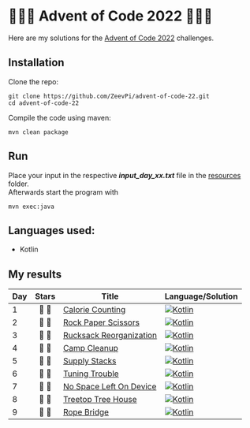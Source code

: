 # 🎄🎁🎄 Advent of Code 2022 🎄🎁🎄

Here are my solutions for the [Advent of Code 2022](https://adventofcode.com/2022) challenges.

## Installation

Clone the repo:

```
git clone https://github.com/ZeevPi/advent-of-code-22.git
cd advent-of-code-22
```

Compile the code using maven:

```
mvn clean package
```

## Run

Place your input in the respective **_input_day_xx.txt_** file in the [resources](src/main/resources) folder.<br>
Afterwards start the program with

```
mvn exec:java
```

## Languages used:

- Kotlin

## My results

| Day | Stars | Title                                                          | Language/Solution                                                                                                                      |
|-----|:-----:|----------------------------------------------------------------|----------------------------------------------------------------------------------------------------------------------------------------|
| 1   | 🌟 🌟 | [Calorie Counting](https://adventofcode.com/2022/day/1)        | [![Kotlin](https://img.shields.io/badge/Kotlin-0095D5?style=for-the-badge&logo=Kotlin&logoColor=white)](src/main/kotlin/days/Day01.kt) |
| 2   | 🌟 🌟 | [Rock Paper Scissors](https://adventofcode.com/2022/day/2)     | [![Kotlin](https://img.shields.io/badge/Kotlin-0095D5?style=for-the-badge&logo=Kotlin&logoColor=white)](src/main/kotlin/days/Day02.kt) |
| 3   | 🌟 🌟 | [Rucksack Reorganization](https://adventofcode.com/2022/day/3) | [![Kotlin](https://img.shields.io/badge/Kotlin-0095D5?style=for-the-badge&logo=Kotlin&logoColor=white)](src/main/kotlin/days/Day03.kt) |
| 4   | 🌟 🌟 | [Camp Cleanup](https://adventofcode.com/2022/day/4)            | [![Kotlin](https://img.shields.io/badge/Kotlin-0095D5?style=for-the-badge&logo=Kotlin&logoColor=white)](src/main/kotlin/days/Day04.kt) |
| 5   | 🌟 🌟 | [Supply Stacks](https://adventofcode.com/2022/day/5)           | [![Kotlin](https://img.shields.io/badge/Kotlin-0095D5?style=for-the-badge&logo=Kotlin&logoColor=white)](src/main/kotlin/days/Day05.kt) |
| 6   | 🌟 🌟 | [Tuning Trouble](https://adventofcode.com/2022/day/6)          | [![Kotlin](https://img.shields.io/badge/Kotlin-0095D5?style=for-the-badge&logo=Kotlin&logoColor=white)](src/main/kotlin/days/Day06.kt) |
| 7   | 🌟 🌟 | [No Space Left On Device](https://adventofcode.com/2022/day/7) | [![Kotlin](https://img.shields.io/badge/Kotlin-0095D5?style=for-the-badge&logo=Kotlin&logoColor=white)](src/main/kotlin/days/Day07.kt) |
| 8   | 🌟 🌟 | [Treetop Tree House](https://adventofcode.com/2022/day/8)      | [![Kotlin](https://img.shields.io/badge/Kotlin-0095D5?style=for-the-badge&logo=Kotlin&logoColor=white)](src/main/kotlin/days/Day08.kt) |
| 9   | 🌟 🌟 | [Rope Bridge](https://adventofcode.com/2022/day/9)             | [![Kotlin](https://img.shields.io/badge/Kotlin-0095D5?style=for-the-badge&logo=Kotlin&logoColor=white)](src/main/kotlin/days/Day09.kt) |
